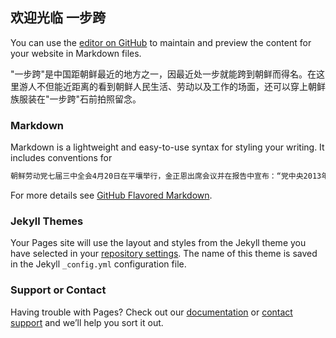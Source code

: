 ## 欢迎光临 一步跨

You can use the [editor on GitHub](https://github.com/yibukua/yibukua.github.io/edit/master/index.md) to maintain and preview the content for your website in Markdown files.

"一步跨"是中国距朝鲜最近的地方之一，因最近处一步就能跨到朝鲜而得名。在这里游人不但能近距离的看到朝鲜人民生活、劳动以及工作的场面，还可以穿上朝鲜族服装在"一步跨"石前拍照留念。

### Markdown

Markdown is a lightweight and easy-to-use syntax for styling your writing. It includes conventions for

```markdown
朝鲜劳动党七届三中全会4月20日在平壤举行，金正恩出席会议并在报告中宣布：“党中央2013年3月全会提出的关于‘经济建设与核力量建设并举的战略路线’的各项历史性任务圆满完成。”他说：“在此情况下，朝鲜不再需要进行任何核试验和中远程、洲际弹道火箭试射，于是，北部核试验场也结束了自己的使命。”金正恩指出：“当前阶段，全党全国集中一切力量进行社会主义经济建设，这就是我们党的战略路线。”可见，朝鲜正在进行历史性的发展战略转型。
```

For more details see [GitHub Flavored Markdown](https://guides.github.com/features/mastering-markdown/).

### Jekyll Themes

Your Pages site will use the layout and styles from the Jekyll theme you have selected in your [repository settings](https://github.com/yibukua/yibukua.github.io/settings). The name of this theme is saved in the Jekyll `_config.yml` configuration file.

### Support or Contact

Having trouble with Pages? Check out our [documentation](https://help.github.com/categories/github-pages-basics/) or [contact support](https://github.com/contact) and we’ll help you sort it out.
